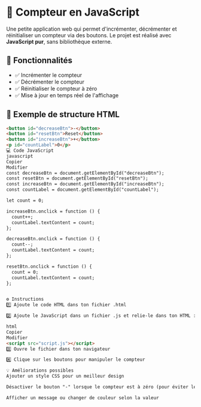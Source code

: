 # 🔢 Compteur en JavaScript

Une petite application web qui permet d'incrémenter, décrémenter et réinitialiser un compteur via des boutons. Le projet est réalisé avec **JavaScript pur**, sans bibliothèque externe.

## 🚀 Fonctionnalités

- ✅ Incrémenter le compteur
- ✅ Décrémenter le compteur
- ✅ Réinitialiser le compteur à zéro
- ✅ Mise à jour en temps réel de l'affichage

## 📄 Exemple de structure HTML

```html
<button id="decreaseBtn">-</button>
<button id="resetBtn">Reset</button>
<button id="increaseBtn">+</button>
<p id="countLabel">0</p>
💻 Code JavaScript
javascript
Copier
Modifier
const decreaseBtn = document.getElementById("decreaseBtn");
const resetBtn = document.getElementById("resetBtn");
const increaseBtn = document.getElementById("increaseBtn");
const countLabel = document.getElementById("countLabel");

let count = 0;

increaseBtn.onclick = function () {
  count++;
  countLabel.textContent = count;
};

decreaseBtn.onclick = function () {
  count--;
  countLabel.textContent = count;
};

resetBtn.onclick = function () {
  count = 0;
  countLabel.textContent = count;
};


⚙️ Instructions
1️⃣ Ajoute le code HTML dans ton fichier .html

2️⃣ Ajoute le JavaScript dans un fichier .js et relie-le dans ton HTML :

html
Copier
Modifier
<script src="script.js"></script>
3️⃣ Ouvre le fichier dans ton navigateur

4️⃣ Clique sur les boutons pour manipuler le compteur

💡 Améliorations possibles
Ajouter un style CSS pour un meilleur design

Désactiver le bouton "-" lorsque le compteur est à zéro (pour éviter les nombres négatifs, si souhaité)

Afficher un message ou changer de couleur selon la valeur
